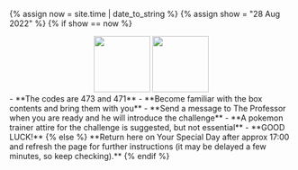 <style>
  footer {
    display: none;
  }
</style>

{% assign now = site.time | date_to_string %}
{% assign show = "28 Aug 2022" %}
{% if show == now %}
  <center><span><img src="https://upload.wikimedia.org/wikipedia/commons/5/53/Pok%C3%A9_Ball_icon.svg" width="100"/>
  <img src="https://d1nxzqpcg2bym0.cloudfront.net/google_play/com.Firecannon.PokeCam/523d34a4-1c3d-11e7-851a-71a6ed7a07bd/128x128" width="100"/>
  </span></center>
  - **The codes are 473 and 471**
  - **Become familiar with the box contents and bring them with you**
  - **Send a message to The Professor when you are ready and he will introduce the challenge**
  - **A pokemon trainer attire for the challenge is suggested, but not essential**
  - **GOOD LUCK!**
{% else %}  
  **Return here on Your Special Day after approx 17:00 and refresh the page for further instructions (it may be delayed a few minutes, so keep checking).**
{% endif %}
